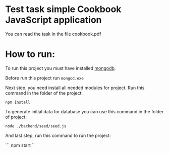 # Test task simple Cookbook JavaScript application

You can read the task in the file cookbook.pdf

# How to run:

To run this project you must have installed [mongodb](http://www.mongodb.com/).

Before run this project run ``` mongod.exe ```

Next step, you need install all needed modules for project. Run this command in the folder of the project:

``` npm install ```

To generate initial data for database you can use this command in the folder of project:

``` node ./backend/seed/seed.js ```

And last step, run this command to run the project:

``` npm start ``